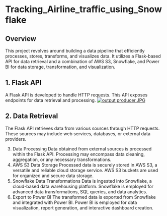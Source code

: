 ﻿# Tracking_Airline_traffic_using_Snowflake
<h2>Overview</h2>

This project revolves around building a data pipeline that efficiently processes, stores, transforms, and visualizes data. It utilizes a Flask-based API for data retrieval and a combination of AWS S3, Snowflake, and Power BI for data storage, transformation, and visualization.

<h2> 1. Flask API </h2>
A Flask API is developed to handle HTTP requests.
This API exposes endpoints for data retrieval and processing.
<a target="_blank" href="https://imageupload.io/TYnz3P02PH02dNM"><img  src="https://imageupload.io/ib/V4BTZYTeQXBxMzq_1693914259.jpg" alt="output producer.JPG"/></a>

<h2> 2. Data Retrieval </h2>
The Flask API retrieves data from various sources through HTTP requests.
These sources may include web services, databases, or external data providers.

3. Data Processing
Data obtained from external sources is processed within the Flask API.
Processing may encompass data cleaning, aggregation, or any necessary transformations.
4. AWS S3 Data Storage
Processed data is securely stored in AWS S3, a versatile and reliable cloud storage service.
AWS S3 buckets are used for organized and secure data storage.
5. Snowflake Data Transformations
Data is ingested into Snowflake, a cloud-based data warehousing platform.
Snowflake is employed for advanced data transformations, SQL queries, and data analytics.
6. Export to Power BI
The transformed data is exported from Snowflake and integrated with Power BI.
Power BI is employed for data visualization, report generation, and interactive dashboard creation.
